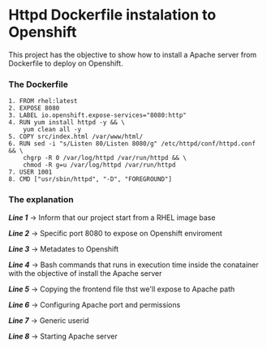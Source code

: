 # Httpd Dockerfile instalation to Openshift
 
This project has the objective to show how to install a Apache server from Dockerfile to deploy on Openshift.

### The Dockerfile
```
1. FROM rhel:latest
2. EXPOSE 8080
3. LABEL io.openshift.expose-services="8080:http"
4. RUN yum install httpd -y && \
    yum clean all -y
5. COPY src/index.html /var/www/html/
6. RUN sed -i "s/Listen 80/Listen 8080/g" /etc/httpd/conf/httpd.conf && \
    chgrp -R 0 /var/log/httpd /var/run/httpd && \
    chmod -R g=u /var/log/httpd /var/run/httpd
7. USER 1001
8. CMD ["usr/sbin/httpd", "-D", "FOREGROUND"]
```
### The explanation

***Line 1*** -> Inform that our project start from a RHEL image base

***Line 2*** -> Specific port 8080 to expose on Openshift enviroment

***Line 3*** -> Metadates to Openshift

***Line 4*** -> Bash commands that runs in execution time inside the conatainer with the objective of install the Apache server

***Line 5*** -> Copying the frontend file thst we'll expose to Apache path

***Line 6*** -> Configuring Apache port and permissions

***Line 7*** -> Generic userid

***Line 8*** -> Starting Apache server
